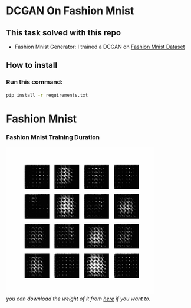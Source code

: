 # DCGAN On Fashion Mnist
## This task solved with this repo
- Fashion Mnist Generator: I trained a DCGAN on [Fashion Mnist Dataset](https://keras.io/api/datasets/fashion_mnist/)


## How to install
### Run this command:
```bash
pip install -r requirements.txt
```
# Fashion Mnist
### Fashion Mnist Training Duration
![Duration](./io/output/Fashion.gif)
<br>
*you can download the weight of it from [here](https://drive.google.com/drive/folders/1A1Hrwt5GCbNlXYQiwK7n-OMlYUIqP2bV?usp=sharing) if you want to.*
